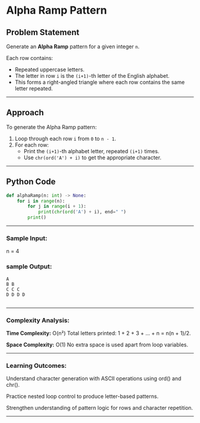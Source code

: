# Alpha Ramp Pattern

## Problem Statement

Generate an **Alpha Ramp** pattern for a given integer `n`.

Each row contains:
- Repeated uppercase letters.
- The letter in row `i` is the `(i+1)`-th letter of the English alphabet.
- This forms a right-angled triangle where each row contains the same letter repeated.

---

## Approach

To generate the Alpha Ramp pattern:

1. Loop through each row `i` from `0` to `n - 1`.
2. For each row:
   - Print the `(i+1)`-th alphabet letter, repeated `(i+1)` times.
   - Use `chr(ord('A') + i)` to get the appropriate character.

---

## Python Code

```python
def alphaRamp(n: int) -> None:
    for i in range(n):
        for j in range(i + 1):
            print(chr(ord('A') + i), end=" ")
        print()

```
---

### Sample Input:
n = 4

### sample Output:
```
A 
B B 
C C C 
D D D D 


```

---

### Complexity Analysis:
**Time Complexity:** O(n²)
Total letters printed: 1 + 2 + 3 + ... + n = n(n + 1)/2.

**Space Complexity:** O(1)
No extra space is used apart from loop variables.

---
### Learning Outcomes:
Understand character generation with ASCII operations using ord() and chr().

Practice nested loop control to produce letter-based patterns.

Strengthen understanding of pattern logic for rows and character repetition.

---
